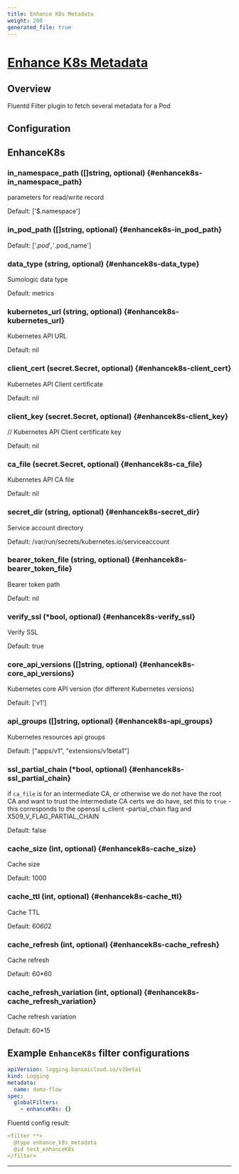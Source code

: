 ```yaml
---
title: Enhance K8s Metadata
weight: 200
generated_file: true
---
```


# [Enhance K8s Metadata](https://github.com/SumoLogic/sumologic-kubernetes-collection/tree/main/fluent-plugin-enhance-k8s-metadata)
## Overview
 Fluentd Filter plugin to fetch several metadata for a Pod

## Configuration
## EnhanceK8s

### in_namespace_path ([]string, optional) {#enhancek8s-in_namespace_path}

parameters for read/write record  

Default:  ['$.namespace']

### in_pod_path ([]string, optional) {#enhancek8s-in_pod_path}

 

Default:  ['$.pod','$.pod_name']

### data_type (string, optional) {#enhancek8s-data_type}

Sumologic data type  

Default:  metrics

### kubernetes_url (string, optional) {#enhancek8s-kubernetes_url}

Kubernetes API URL  

Default:  nil

### client_cert (secret.Secret, optional) {#enhancek8s-client_cert}

Kubernetes API Client certificate  

Default:  nil

### client_key (secret.Secret, optional) {#enhancek8s-client_key}

// Kubernetes API Client certificate key  

Default:  nil

### ca_file (secret.Secret, optional) {#enhancek8s-ca_file}

Kubernetes API CA file  

Default:  nil

### secret_dir (string, optional) {#enhancek8s-secret_dir}

Service account directory  

Default:  /var/run/secrets/kubernetes.io/serviceaccount

### bearer_token_file (string, optional) {#enhancek8s-bearer_token_file}

Bearer token path  

Default:  nil

### verify_ssl (*bool, optional) {#enhancek8s-verify_ssl}

Verify SSL  

Default:  true

### core_api_versions ([]string, optional) {#enhancek8s-core_api_versions}

Kubernetes core API version (for different Kubernetes versions)  

Default:  ['v1']

### api_groups ([]string, optional) {#enhancek8s-api_groups}

Kubernetes resources api groups  

Default:  ["apps/v1", "extensions/v1beta1"]

### ssl_partial_chain (*bool, optional) {#enhancek8s-ssl_partial_chain}

if `ca_file` is for an intermediate CA, or otherwise we do not have the root CA and want to trust the intermediate CA certs we do have, set this to `true` - this corresponds to the openssl s_client -partial_chain flag and X509_V_FLAG_PARTIAL_CHAIN  

Default:  false

### cache_size (int, optional) {#enhancek8s-cache_size}

Cache size   

Default:  1000

### cache_ttl (int, optional) {#enhancek8s-cache_ttl}

Cache TTL  

Default:  60*60*2

### cache_refresh (int, optional) {#enhancek8s-cache_refresh}

Cache refresh  

Default:  60*60

### cache_refresh_variation (int, optional) {#enhancek8s-cache_refresh_variation}

Cache refresh variation  

Default:  60*15


## Example `EnhanceK8s` filter configurations

```yaml
apiVersion: logging.banzaicloud.io/v1beta1
kind: Logging
metadata:
  name: demo-flow
spec:
  globalFilters:
    - enhanceK8s: {}
```

Fluentd config result:

```yaml
<filter **>
  @type enhance_k8s_metadata
  @id test_enhanceK8s
</filter>
```

---
